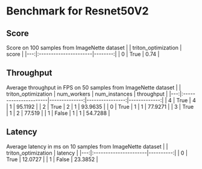# Benchmark for Resnet50V2

## Score

Score on 100 samples from ImageNette dataset
|    | triton_optimization   |   score |
|---:|:----------------------|--------:|
|  0 | True                  |    0.74 |

## Throughput
Average throughput in FPS on 50 samples from ImageNette dataset
|    | triton_optimization   |   num_workers |   num_instances |   throughput |
|---:|:----------------------|--------------:|----------------:|-------------:|
|  4 | True                  |             4 |               1 |      95.1192 |
|  2 | True                  |             2 |               1 |      93.9635 |
|  0 | True                  |             1 |               1 |      77.9271 |
|  3 | True                  |             1 |               2 |      77.519  |
|  1 | False                 |             1 |               1 |      54.7288 |

## Latency

Average latency in ms on 10 samples from ImageNette dataset
|    | triton_optimization   |   latency |
|---:|:----------------------|----------:|
|  0 | True                  |   12.0727 |
|  1 | False                 |   23.3852 |